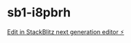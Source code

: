 # sb1-i8pbrh

[Edit in StackBlitz next generation editor ⚡️](https://stackblitz.com/~/github.com/cobrabart/sb1-i8pbrh)